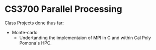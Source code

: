 # CS3700 Parallel Processing
Class Projects done thus far:
- Monte-carlo
  - Undertanding the implementaion of MPI in C and within Cal Poly Pomona's HPC.
  